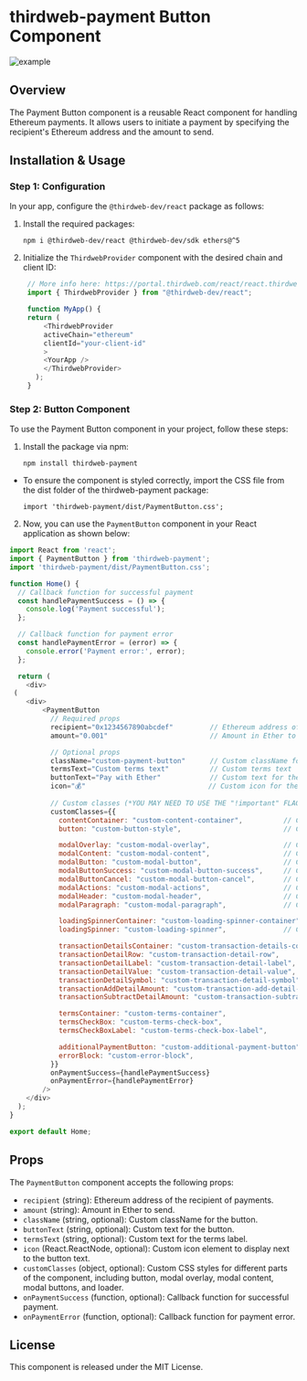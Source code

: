 # thirdweb-payment Button Component
![example](https://github.com/BankkRoll/thirdweb-payment/assets/106103625/68faa2f5-4af5-44b2-9c04-f9a57b3bd1f5)

## Overview

The Payment Button component is a reusable React component for handling Ethereum payments. It allows users to initiate a payment by specifying the recipient's Ethereum address and the amount to send.

## Installation & Usage

### Step 1: Configuration

In your app, configure the `@thirdweb-dev/react` package as follows:

1. Install the required packages:

   ```
   npm i @thirdweb-dev/react @thirdweb-dev/sdk ethers@^5
   ```

2. Initialize the `ThirdwebProvider` component with the desired chain and client ID:

   ```javascript
    // More info here: https://portal.thirdweb.com/react/react.thirdwebprovider
    import { ThirdwebProvider } from "@thirdweb-dev/react";

    function MyApp() {
    return (
        <ThirdwebProvider
        activeChain="ethereum"
        clientId="your-client-id"
        >
        <YourApp />
        </ThirdwebProvider>
      );
    }
   ```

### Step 2: Button Component

To use the Payment Button component in your project, follow these steps:

1. Install the package via npm:

   ```
   npm install thirdweb-payment
   ```

- To ensure the component is styled correctly, import the CSS file from the dist folder of the thirdweb-payment package:

   ```
   import 'thirdweb-payment/dist/PaymentButton.css';
   ```

2. Now, you can use the `PaymentButton` component in your React application as shown below:

```javascript
import React from 'react';
import { PaymentButton } from 'thirdweb-payment';
import 'thirdweb-payment/dist/PaymentButton.css';

function Home() {
  // Callback function for successful payment
  const handlePaymentSuccess = () => {
    console.log('Payment successful');
  };

  // Callback function for payment error
  const handlePaymentError = (error) => {
    console.error('Payment error:', error);
  };

  return (
    <div>
 (
    <div>
        <PaymentButton
          // Required props
          recipient="0x1234567890abcdef"         // Ethereum address of the recipient
          amount="0.001"                         // Amount in Ether to send

          // Optional props
          className="custom-payment-button"      // Custom className for the button
          termsText="Custom terms text"          // Custom terms text
          buttonText="Pay with Ether"            // Custom text for the button
          icon="💰"                              // Custom icon for the button
          
          // Custom classes (*YOU MAY NEED TO USE THE "!important" FLAG IN YOUR CSS TO OVERRIDE DEFAULT STYLES*)
          customClasses={{
            contentContainer: "custom-content-container",          // Custom className for the container
            button: "custom-button-style",                         // Custom className for the connect/buy button

            modalOverlay: "custom-modal-overlay",                  // Custom className for the modal overlay
            modalContent: "custom-modal-content",                  // Custom className for the modal content 
            modalButton: "custom-modal-button",                    // Custom className for the base modal buttons
            modalButtonSuccess: "custom-modal-button-success",     // Custom className for the modal button success 
            modalButtonCancel: "custom-modal-button-cancel",       // Custom className for the modal button cancel
            modalActions: "custom-modal-actions",                  // Custom className for the modal actions container
            modalHeader: "custom-modal-header",                    // Custom className for the modal
            modalParagraph: "custom-modal-paragraph",              // Custom className for the modal

            loadingSpinnerContainer: "custom-loading-spinner-container",  // Custom className for the loading spinner container
            loadingSpinner: "custom-loading-spinner",              // Custom className for the loading spinner

            transactionDetailsContainer: "custom-transaction-details-container", // Custom className for the transaction details container 
            transactionDetailRow: "custom-transaction-detail-row",              // Custom className for the transaction details row  
            transactionDetailLabel: "custom-transaction-detail-label",          // Custom className for the transaction details label
            transactionDetailValue: "custom-transaction-detail-value",          // Custom className for the transaction details value
            transactionDetailSymbol: "custom-transaction-detail-symbol",        // Custom className for the transaction details symbol
            transactionAddDetailAmount: "custom-transaction-add-detail-amount", // Custom className for the transaction details add amount
            transactionSubtractDetailAmount: "custom-transaction-subtract-detail-amount",    // Custom className for the transaction details subtract amount

            termsContainer: "custom-terms-container",                      // Custom className for the terms container
            termsCheckBox: "custom-terms-check-box",                       // Custom className for the terms checkbox
            termsCheckBoxLabel: "custom-terms-check-box-label",            // Custom className for the terms checkbox label

            additionalPaymentButton: "custom-additional-payment-button",   // Custom className additional payment button
            errorBlock: "custom-error-block",                              // Custom className error block warning container
          }}
          onPaymentSuccess={handlePaymentSuccess}
          onPaymentError={handlePaymentError}
        />
    </div>
  );
}

export default Home;
```

## Props

The `PaymentButton` component accepts the following props:

- `recipient` (string): Ethereum address of the recipient of payments.
- `amount` (string): Amount in Ether to send.
- `className` (string, optional): Custom className for the button.
- `buttonText` (string, optional): Custom text for the button.
- `termsText` (string, optional): Custom text for the terms label.
- `icon` (React.ReactNode, optional): Custom icon element to display next to the button text.
- `customClasses` (object, optional): Custom CSS styles for different parts of the component, including button, modal overlay, modal content, modal buttons, and loader.
- `onPaymentSuccess` (function, optional): Callback function for successful payment.
- `onPaymentError` (function, optional): Callback function for payment error.

## License

This component is released under the MIT License.
